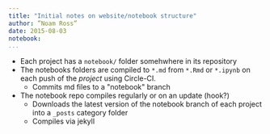 ```yaml
---
title: "Initial notes on website/notebook structure"
author: ”Noam Ross”
date: 2015-08-03
notebook: 
...
```


 -  Each project has a `notebook/` folder somehwhere in its repository
 -  The notebooks folders are compiled to `*.md` from `*.Rmd` or `*.ipynb` on each push of the *project* using Circle-CI.
     +  Commits md files to a "notebook" branch
 -  The notebook repo compiles regularly or on an update (hook?)
     +  Downloads the latest version of the notebook branch of each project into a `_posts` category folder
     +  Compiles via jekyll